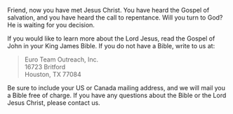 Friend, now you have met Jesus Christ. You have heard the Gospel of salvation, and you have heard the call to repentance. Will you turn to God? He is waiting for you decision.

If you would like to learn more about the Lord Jesus, read the Gospel of John in your King James Bible. If you do not have a Bible, write to us at:

> Euro Team Outreach, Inc.  
16723 Britford  
Houston, TX 77084  

Be sure to include your US or Canada mailing address, and we will mail you a Bible free of charge. If you have any questions about the Bible or the Lord Jesus Christ, please contact us.
